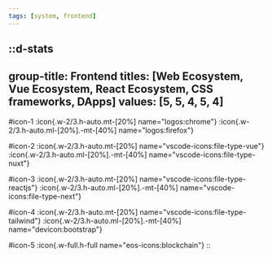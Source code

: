 ```yaml
---
tags: [system, frontend]
---
```

::d-stats
---
group-title: Frontend
titles: [Web Ecosystem, Vue Ecosystem, React Ecosystem, CSS frameworks, DApps]
values: [5, 5, 4, 5, 4]
---
#icon-1
  :icon{.w-2/3.h-auto.mt-[20%] name="logos:chrome"}
  :icon{.w-2/3.h-auto.ml-[20%].-mt-[40%] name="logos:firefox"}

#icon-2
  :icon{.w-2/3.h-auto.mt-[20%] name="vscode-icons:file-type-vue"}
  :icon{.w-2/3.h-auto.ml-[20%].-mt-[40%] name="vscode-icons:file-type-nuxt"}

#icon-3
  :icon{.w-2/3.h-auto.mt-[20%] name="vscode-icons:file-type-reactjs"}
  :icon{.w-2/3.h-auto.ml-[20%].-mt-[40%] name="vscode-icons:file-type-next"}

#icon-4
  :icon{.w-2/3.h-auto.mt-[20%] name="vscode-icons:file-type-tailwind"}
  :icon{.w-2/3.h-auto.ml-[20%].-mt-[40%] name="devicon:bootstrap"}

#icon-5
  :icon{.w-full.h-full name="eos-icons:blockchain"}
::